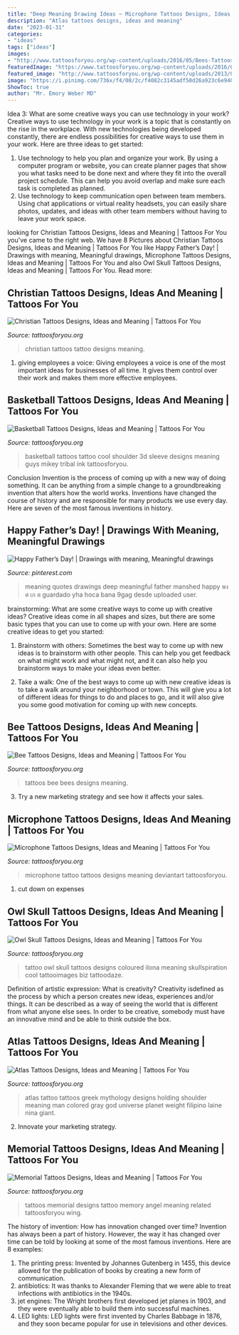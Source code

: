 ```yaml
---
title: "Deep Meaning Drawing Ideas ~ Microphone Tattoos Designs, Ideas And Meaning"
description: "Atlas tattoos designs, ideas and meaning"
date: "2023-01-31"
categories:
- "ideas"
tags: ["ideas"]
images:
- "http://www.tattoosforyou.org/wp-content/uploads/2016/05/Bees-Tattoos.jpg"
featuredImage: "https://www.tattoosforyou.org/wp-content/uploads/2016/02/Owl-Tattoo-with-Skull.jpg"
featured_image: "http://www.tattoosforyou.org/wp-content/uploads/2013/09/Memorial-Tattoos-Designs-767x1024.jpg"
image: "https://i.pinimg.com/736x/f4/08/2c/f4082c3145adf50d26a923c6e94092be.jpg"
ShowToc: true
author: "Mr. Emory Weber MD"
---
```



Idea 3: What are some creative ways you can use technology in your work?
Creative ways to use technology in your work is a topic that is constantly on the rise in the workplace. With new technologies being developed constantly, there are endless possibilities for creative ways to use them in your work. Here are three ideas to get started: 
1. Use technology to help you plan and organize your work. By using a computer program or website, you can create planner pages that show you what tasks need to be done next and where they fit into the overall project schedule. This can help you avoid overlap and make sure each task is completed as planned. 
2. Use technology to keep communication open between team members. Using chat applications or virtual reality headsets, you can easily share photos, updates, and ideas with other team members without having to leave your work space.

	

		
looking for Christian Tattoos Designs, Ideas and Meaning | Tattoos For You you've came to the right web. We have 8 Pictures about Christian Tattoos Designs, Ideas and Meaning | Tattoos For You like Happy Father’s Day! | Drawings with meaning, Meaningful drawings, Microphone Tattoos Designs, Ideas and Meaning | Tattoos For You and also Owl Skull Tattoos Designs, Ideas and Meaning | Tattoos For You. Read more:
		
    
## Christian Tattoos Designs, Ideas And Meaning | Tattoos For You

<img loading=lazy src="https://www.tattoosforyou.org/wp-content/uploads/2013/09/Christian-Tattoo-Ideas.jpg" onerror="this.onerror=null;this.src='https://tse4.mm.bing.net/th?id=OIP._J3NlV41pWOGZizGjcGNvAHaJ4&amp;pid=15.1';" alt="Christian Tattoos Designs, Ideas and Meaning | Tattoos For You">

_Source: tattoosforyou.org_

>christian tattoos tattoo designs meaning. 

	

1. giving employees a voice: Giving employees a voice is one of the most important ideas for businesses of all time. It gives them control over their work and makes them more effective employees.

    
## Basketball Tattoos Designs, Ideas And Meaning | Tattoos For You

<img loading=lazy src="https://www.tattoosforyou.org/wp-content/uploads/2016/05/Basketball-Sleeve-Tattoos.jpg" onerror="this.onerror=null;this.src='https://tse1.mm.bing.net/th?id=OIP.xfmqr6idwri5i89eKrw9YQHaJ4&amp;pid=15.1';" alt="Basketball Tattoos Designs, Ideas and Meaning | Tattoos For You">

_Source: tattoosforyou.org_

>basketball tattoos tattoo cool shoulder 3d sleeve designs meaning guys mikey tribal ink tattoosforyou. 

	

Conclusion
Invention is the process of coming up with a new way of doing something. It can be anything from a simple change to a groundbreaking invention that alters how the world works. Inventions have changed the course of history and are responsible for many products we use every day. Here are seven of the most famous inventions in history.

    
## Happy Father’s Day! | Drawings With Meaning, Meaningful Drawings

<img loading=lazy src="https://i.pinimg.com/736x/f4/08/2c/f4082c3145adf50d26a923c6e94092be.jpg" onerror="this.onerror=null;this.src='https://tse2.mm.bing.net/th?id=OIP.mJRCLpGt-dpNRsxewgBy8gHaKr&amp;pid=15.1';" alt="Happy Father’s Day! | Drawings with meaning, Meaningful drawings">

_Source: pinterest.com_

>meaning quotes drawings deep meaningful father manshed happy พง ศ เก ต guardado yha hoca bana 9gag desde uploaded user. 

	

brainstorming: What are some creative ways to come up with creative ideas?
Creative ideas come in all shapes and sizes, but there are some basic types that you can use to come up with your own. Here are some creative ideas to get you started:
1. Brainstorm with others: Sometimes the best way to come up with new ideas is to brainstorm with other people. This can help you get feedback on what might work and what might not, and it can also help you brainstorm ways to make your ideas even better.

2. Take a walk: One of the best ways to come up with new creative ideas is to take a walk around your neighborhood or town. This will give you a lot of different ideas for things to do and places to go, and it will also give you some good motivation for coming up with new concepts.


    
## Bee Tattoos Designs, Ideas And Meaning | Tattoos For You

<img loading=lazy src="http://www.tattoosforyou.org/wp-content/uploads/2016/05/Bees-Tattoos.jpg" onerror="this.onerror=null;this.src='https://tse2.mm.bing.net/th?id=OIP.bPa_74DE_NIhjO70gp2GagHaKq&amp;pid=15.1';" alt="Bee Tattoos Designs, Ideas and Meaning | Tattoos For You">

_Source: tattoosforyou.org_

>tattoos bee bees designs meaning. 

	

3. Try a new marketing strategy and see how it affects your sales.

    
## Microphone Tattoos Designs, Ideas And Meaning | Tattoos For You

<img loading=lazy src="https://www.tattoosforyou.org/wp-content/uploads/2016/03/Microphone-Tattoo-Pictures.jpg" onerror="this.onerror=null;this.src='https://tse4.mm.bing.net/th?id=OIP.q3PAFwOeKpQqMv3HIk3BygHaJ4&amp;pid=15.1';" alt="Microphone Tattoos Designs, Ideas and Meaning | Tattoos For You">

_Source: tattoosforyou.org_

>microphone tattoo tattoos designs meaning deviantart tattoosforyou. 

	

1. cut down on expenses

    
## Owl Skull Tattoos Designs, Ideas And Meaning | Tattoos For You

<img loading=lazy src="https://www.tattoosforyou.org/wp-content/uploads/2016/02/Owl-Tattoo-with-Skull.jpg" onerror="this.onerror=null;this.src='https://tse4.mm.bing.net/th?id=OIP.od64al7-VR1QwOBdG0I-PAHaKN&amp;pid=15.1';" alt="Owl Skull Tattoos Designs, Ideas and Meaning | Tattoos For You">

_Source: tattoosforyou.org_

>tattoo owl skull tattoos designs coloured ilona meaning skullspiration cool tattooimages biz tattoodaze. 

	

Definition of artistic expression: What is creativity?
Creativity isdefined as the process by which a person creates new ideas, experiences and/or things. It can be described as a way of seeing the world that is different from what anyone else sees. In order to be creative, somebody must have an innovative mind and be able to think outside the box.

    
## Atlas Tattoos Designs, Ideas And Meaning | Tattoos For You

<img loading=lazy src="https://www.tattoosforyou.org/wp-content/uploads/2016/05/Black-Atlas-Tattoo.jpg" onerror="this.onerror=null;this.src='https://tse4.mm.bing.net/th?id=OIP.hHP565W0q6TBvhN5fUwYbQHaM7&amp;pid=15.1';" alt="Atlas Tattoos Designs, Ideas and Meaning | Tattoos For You">

_Source: tattoosforyou.org_

>atlas tattoo tattoos greek mythology designs holding shoulder meaning man colored gray god universe planet weight filipino laine nina giant. 

	

2. Innovate your marketing strategy.

    
## Memorial Tattoos Designs, Ideas And Meaning | Tattoos For You

<img loading=lazy src="http://www.tattoosforyou.org/wp-content/uploads/2013/09/Memorial-Tattoos-Designs-767x1024.jpg" onerror="this.onerror=null;this.src='https://tse2.mm.bing.net/th?id=OIP.6kUeUuAMQVLmmGn0iJsspwHaJ4&amp;pid=15.1';" alt="Memorial Tattoos Designs, Ideas and Meaning | Tattoos For You">

_Source: tattoosforyou.org_

>tattoos memorial designs tattoo memory angel meaning related tattoosforyou wing. 

	

The history of invention: How has innovation changed over time?
Invention has always been a part of history. However, the way it has changed over time can be told by looking at some of the most famous inventions. Here are 8 examples:
1. The printing press: Invented by Johannes Gutenberg in 1455, this device allowed for the publication of books by creating a new form of communication.
2. antibiotics: It was thanks to Alexander Fleming that we were able to treat infections with antibiotics in the 1940s.
3. jet engines: The Wright brothers first developed jet planes in 1903, and they were eventually able to build them into successful machines.
4. LED lights: LED lights were first invented by Charles Babbage in 1876, and they soon became popular for use in televisions and other devices.

